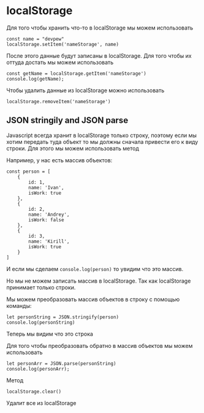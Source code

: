 # localStorage

Для того чтобы хранить что-то в localStorage мы можем использовать

	const name = "devpew"
	localStorage.setItem('nameStorage', name)

После этого данные будут записаны в localStorage. Для того чтобы их оттуда достать мы можем использовать

	const getName = localStorage.getItem('nameStorage')
	console.log(getName);

Чтобы удалить данные из localStorage можно использовать

	localStorage.removeItem('nameStorage')

## JSON stringily and JSON parse

Javascript всегда хранит в localStorage только строку, поэтому если мы хотим передать туда объект то мы должны сначала привести его к виду строки. Для этого мы можем использовать метод 

Например, у нас есть массив объектов:

	const person = [
	    {
	        id: 1,
	        name: 'Ivan',
	        isWork: true
	    },
	    {
	        id: 2,
	        name: 'Andrey',
	        isWork: false
	    },
	    {
	        id: 3,
	        name: 'Kirill',
	        isWork: true
	    }
	]

И если мы сделаем `console.log(person)` то увидим что это массив.

Но мы не можем записать массив в localStorage. Так как localStorage принимает только строки.   

Мы можем преобразовать массив объектов в строку с помощью команды:

	let personString = JSON.stringify(person)
	console.log(personString)

Теперь мы видим что это строка

Для того чтобы преобразовать обратно в массив объектов мы можем использовать

	let personArr = JSON.parse(personString)
	console.log(personArr);

Метод 

	localStorage.clear()

Удалит все из localStorage